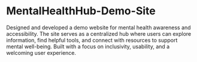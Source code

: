 # MentalHealthHub-Demo-Site
Designed and developed a demo website for mental health awareness and accessibility. The site serves as a centralized hub where users can explore information, find helpful tools, and connect with resources to support mental well-being. Built with a focus on inclusivity, usability, and a welcoming user experience.
